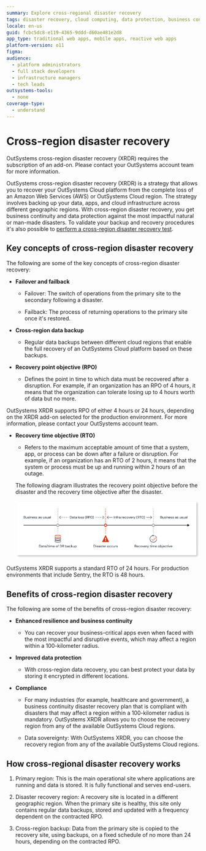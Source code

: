 ```yaml
---
summary: Explore cross-regional disaster recovery
tags: disaster recovery, cloud computing, data protection, business continuity, aws
locale: en-us
guid: fcbc5dc8-e119-4365-9ddd-d60ae481e2d8
app_type: traditional web apps, mobile apps, reactive web apps
platform-version: o11
figma:
audience:
  - platform administrators
  - full stack developers
  - infrastructure managers
  - tech leads
outsystems-tools:
  - none
coverage-type:
  - understand
---
```


# Cross-region disaster recovery

<div class="info" markdown="1">

OutSystems cross-region disaster recovery (XRDR) requires the subscription of an add-on. Please contact your OutSystems account team for more information.

</div>

OutSystems cross-region disaster recovery (XRDR) is a strategy that allows you to recover your OutSystems Cloud platform from the complete loss of an Amazon Web Services (AWS) or OutSystems Cloud region. The strategy involves backing up your data, apps, and cloud infrastructure across different geographic regions. With cross-region disaster recovery, you get business continuity and data protection against the most impactful natural or man-made disasters.
To validate your backup and recovery procedures it's also possible to [perform a cross-region disaster recovery test](disaster-recovery-test.md).

## Key concepts of cross-region disaster recovery

The following are some of the key concepts of cross-region disaster recovery:

* **Failover and failback**

    * Failover: The switch of operations from the primary site to the secondary following a disaster.

    * Failback: The process of returning operations to the primary site once it's restored.

* **Cross-region data backup**

    * Regular data backups between different cloud regions that enable the full recovery of an OutSystems Cloud platform based on these backups.

* **Recovery point objective (RPO)**

    * Defines the point in time to which data must be recovered after a disruption. For example, if an organization has an RPO of 4 hours, it means that the organization can tolerate losing up to 4 hours worth of data but no more.
 
<div class="info" markdown="1">

OutSystems XRDR supports RPO of either 4 hours or 24 hours, depending on the XRDR add-on selected for the production environment. For more information, please contact your OutSystems account team.

</div>

* **Recovery time objective (RTO)**

    * Refers to the maximum acceptable amount of time that a system, app, or process can be down after a failure or disruption. For example, if an organization has an RTO of 2 hours, it means that the system or process must be up and running within 2 hours of an outage. 

    The following diagram illustrates the recovery point objective before the disaster and the recovery time objective after the disaster.

    ![Diagram illustrating the recovery point objective before the disaster and the recovery time objective after the disaster.](images/recovery-time-point-objective-diag.png "Recovery point objective and recovery time objective diagram")

<div class="info" markdown="1">

OutSystems XRDR supports a standard RTO of 24 hours. For production environments that include Sentry, the RTO is 48 hours.

</div>

## Benefits of cross-region disaster recovery

The following are some of the benefits of cross-region disaster recovery:

* **Enhanced resilience and business continuity**

    * You can recover your business-critical apps even when faced with the most impactful and disruptive events, which may affect a region within a 100-kilometer radius.

* **Improved data protection**

    * With cross-region data recovery, you can best protect your data by storing it encrypted in different locations.

* **Compliance**

    * For many industries (for example, healthcare and government), a business continuity disaster recovery plan that is compliant with disasters that may affect a region within a 100-kilometer radius is mandatory. OutSystems XRDR allows you to choose the recovery region from any of the available OutSystems Cloud regions. 

    * Data sovereignty: With OutSystems XRDR, you can choose the recovery region from any of the available OutSystems Cloud regions.

## How cross-regional disaster recovery works

1. Primary region: This is the main operational site where applications are running and data is stored. It is fully functional and serves end-users.

1. Disaster recovery region: A recovery site is located in a different geographic region. When the primary site is healthy, this site only contains regular data backups, stored and updated with a frequency dependent on the contracted RPO.

1. Cross-region backup: Data from the primary site is copied to the recovery site, using backups, on a fixed schedule of no more than 24 hours, depending on the contracted RPO.
